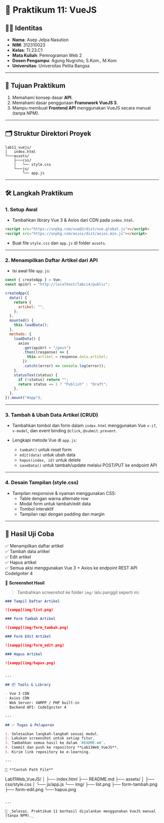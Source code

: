 # 🧪 Praktikum 11: VueJS

## 👨‍🎓 Identitas

- **Nama**: Asep Jelpa Nasution
- **NIM**: 312310023
- **Kelas**: TI.23.C1
- **Mata Kuliah**: Pemrograman Web 2
- **Dosen Pengampu**: Agung Nugroho, S.Kom., M.Kom
- **Universitas**: Universitas Pelita Bangsa

---

## 🎯 Tujuan Praktikum

1. Memahami konsep dasar **API**.
2. Memahami dasar penggunaan **Framework VueJS 3**.
3. Mampu membuat **Frontend API** menggunakan VueJS secara manual (tanpa NPM).

---

## 🗂️ Struktur Direktori Proyek

```
lab11_vuejs/
│   index.html
└───assets/
    ├───css/
    │   └── style.css
    └───js/
        └── app.js
```

---

## 🛠️ Langkah Praktikum

### 1. Setup Awal

- Tambahkan library Vue 3 & Axios dari CDN pada `index.html`.

```html
<script src="https://unpkg.com/vue@3/dist/vue.global.js"></script>
<script src="https://unpkg.com/axios/dist/axios.min.js"></script>
```

- Buat file `style.css` dan `app.js` di folder `assets`.

---

### 2. Menampilkan Daftar Artikel dari API

- Isi awal file `app.js`:

```js
const { createApp } = Vue;
const apiUrl = "http://localhost/labci4/public";

createApp({
  data() {
    return {
      artikel: "",
    };
  },
  mounted() {
    this.loadData();
  },
  methods: {
    loadData() {
      axios
        .get(apiUrl + "/post")
        .then((response) => {
          this.artikel = response.data.artikel;
        })
        .catch((error) => console.log(error));
    },
    statusText(status) {
      if (!status) return "";
      return status == 1 ? "Publish" : "Draft";
    },
  },
}).mount("#app");
```

---

### 3. Tambah & Ubah Data Artikel (CRUD)

- Tambahkan tombol dan form dalam `index.html` menggunakan Vue `v-if`, `v-model`, dan event binding `@click`, `@submit.prevent`.

- Lengkapi metode Vue di `app.js`:
  - `tambah()` untuk reset form
  - `edit(data)` untuk ubah data
  - `hapus(index, id)` untuk delete
  - `saveData()` untuk tambah/update melalui POST/PUT ke endpoint API

---

### 4. Desain Tampilan (style.css)

- Tampilan responsive & nyaman menggunakan CSS:
  - Table dengan warna alternate row
  - Modal form untuk tambah/edit data
  - Tombol interaktif
  - Tampilan rapi dengan padding dan margin

---

## 🧪 Hasil Uji Coba

✅ Menampilkan daftar artikel  
✅ Tambah data artikel  
✅ Edit artikel  
✅ Hapus artikel  
✅ Semua aksi menggunakan Vue 3 + Axios ke endpoint REST API CodeIgniter 4

📸 **Screenshot Hasil**

> Tambahkan screenshot ke folder `img/` lalu panggil seperti ini:

```markdown
### Tampil Daftar Artikel

![xampp](img/list.png)

### Form Tambah Artikel

![xampp](img/form_tambah.png)

### Form Edit Artikel

![xampp](img/form_edit.png)

### Hapus Artikel

![xampp](img/hapus.png)


---

## 📦 Tools & Library

- Vue 3 CDN
- Axios CDN
- Web Server: XAMPP / PHP built-in
- Backend API: CodeIgniter 4

---

## ✅ Tugas & Pelaporan

1. Selesaikan langkah-langkah sesuai modul.
2. Lakukan screenshot untuk setiap fitur.
3. Tambahkan semua hasil ke dalam `README.md`.
4. Commit dan push ke repository **Lab11Web_VueJS**.
5. Kirim link repository ke e-learning.

---

📁 **Contoh Path File**

```
Lab11Web_VueJS/
│
├── index.html
├── README.md
├── assets/
│   ├── css/style.css
│   └── js/app.js
└── img/
    ├── list.png
    ├── form-tambah.png
    ├── form-edit.png
    └── hapus.png
```

---

📝 _Selesai. Praktikum 11 berhasil dijalankan menggunakan VueJS manual (tanpa NPM)._
